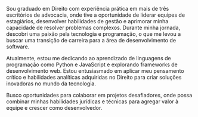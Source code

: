 Sou graduado em Direito com experiência prática em mais de três escritórios de advocacia, onde tive a oportunidade de liderar equipes de estagiários, desenvolver habilidades de gestão e aprimorar minha capacidade de resolver problemas complexos. Durante minha jornada, descobri uma paixão pela tecnologia e programação, o que me levou a buscar uma transição de carreira para a área de desenvolvimento de software.

Atualmente, estou me dedicando ao aprendizado de linguagens de programação como Python e JavaScript e explorando frameworks de desenvolvimento web. Estou entusiasmado em aplicar meu pensamento crítico e habilidades analíticas adquiridas no Direito para criar soluções inovadoras no mundo da tecnologia.

Busco oportunidades para colaborar em projetos desafiadores, onde possa combinar minhas habilidades jurídicas e técnicas para agregar valor à equipe e crescer como desenvolvedor.
